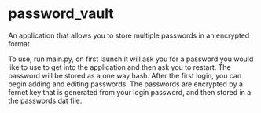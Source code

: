 # password_vault

An application that allows you to store multiple passwords in an encrypted format.

To use, run main.py, on first launch it will ask you for a password you would like to use to get into the application and then ask you to restart.
The password will be stored as a one way hash. After the first login, you can begin adding and editing passwords.
The passwords are encrypted by a fernet key that is generated from your login password, and then stored in a the passwords.dat file.
